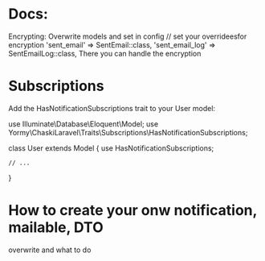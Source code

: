 # Docs:
Encrypting:
Overwrite models and set in config
// set your overrideesfor encryption
'sent_email' => SentEmail::class,
'sent_email_log' => SentEmailLog::class,
There you can handle the encryption


# Subscriptions
Add the HasNotificationSubscriptions  trait to your User model:

use Illuminate\Database\Eloquent\Model;
use Yormy\ChaskiLaravel\Traits\Subscriptions\HasNotificationSubscriptions;

class User extends Model
{
use HasNotificationSubscriptions;

    // ...
}

# How to create your onw notification, mailable, DTO
overwrite and what to do
